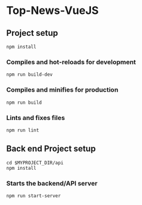 # Top-News-VueJS

## Project setup
```
npm install
```

### Compiles and hot-reloads for development
```
npm run build-dev
```

### Compiles and minifies for production
```
npm run build
```

### Lints and fixes files
```
npm run lint
```

## Back end Project setup
```
cd $MYPROJECT_DIR/api
npm install
```

### Starts the backend/API server
```
npm run start-server
```

